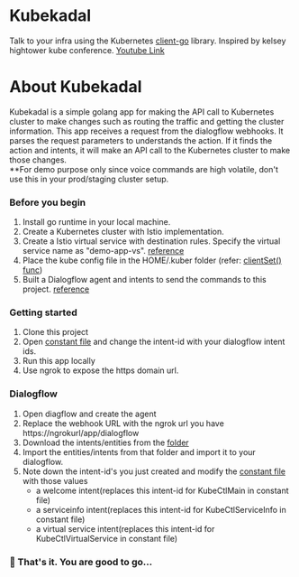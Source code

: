 # Kubekadal

Talk to your infra using the Kubernetes [client-go](https://godoc.org/k8s.io/client-go/kubernetes) library. Inspired by kelsey hightower kube conference. [Youtube Link](https://youtu.be/6BYq6hNhceI?list=PL5IOR_b5llySpyG_2CE7dojO0ZVc2f5Ix&t=816)<br/> 

# About Kubekadal
Kubekadal is a simple golang app for making the API call to Kubernetes cluster to make changes such as routing the traffic and getting the cluster information. This app receives a request from the dialogflow webhooks. It parses the request parameters to understands the action. If it finds the action and intents, it will make an API call to the Kubernetes cluster to make those changes. <br/>
**For demo purpose only since voice commands are high volatile, don't use this in your prod/staging cluster setup.

### Before you begin
1) Install go runtime in your local machine. 
2) Create a Kubernetes cluster with Istio implementation.
3) Create a Istio virtual service with destination rules. Specify the virtual service name as "demo-app-vs". [reference](https://blog.webischia.com/2018/10/21/using-traffic-shifting-on-istio-to-make-blue-green-deployments-on-kubernetes/)
4) Place the kube config file in the HOME/.kuber folder (refer: [clientSet() func](./pkg/kubeclient.go))
5) Built a Dialogflow agent and intents to send the commands to this project. [reference](https://dialogflow.cloud.google.com)

### Getting started
1) Clone this project
2) Open [constant file](./app/utils/constant.go) and change the intent-id with your dialogflow intent ids.
3) Run this app locally
4) Use ngrok to expose the https domain url.

### Dialogflow
1) Open diagflow and create the agent
2) Replace the webhook URL with the ngrok url you have https://ngrokurl/app/dialogflow
3) Download the intents/entities from the [folder](./dialogflow/objects)
4) Import the entities/intents from that folder and import it to your dialogflow.
5) Note down the intent-id's you just created and modify the [constant file](./app/utils/constant.go) with those values
   - a welcome intent(replaces this intent-id for KubeCtlMain in constant file)<br/>
   - a serviceinfo intent(replaces this intent-id for KubeCtlServiceInfo in constant file)<br/>
   - a virtual service intent(replaces this intent-id for KubeCtlVirtualService in constant file)<br/>

### :punch: That's it. You are good to go...





